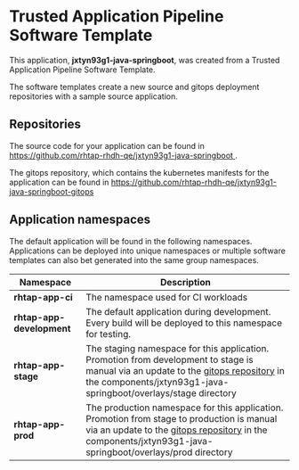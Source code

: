 # Trusted Application Pipeline Software Template

This application, **jxtyn93g1-java-springboot**, was created from a Trusted Application Pipeline Software Template.

The software templates create a new source and gitops deployment repositories with a sample source application. 

## Repositories

The source code for your application can be found in [https://github.com/rhtap-rhdh-qe/jxtyn93g1-java-springboot ](https://github.com/rhtap-rhdh-qe/jxtyn93g1-java-springboot ).
 
The gitops repository, which contains the kubernetes manifests for the application can be found in 
[https://github.com/rhtap-rhdh-qe/jxtyn93g1-java-springboot-gitops ](https://github.com/rhtap-rhdh-qe/jxtyn93g1-java-springboot-gitops ) 

## Application namespaces 

The default application will be found in the following namespaces. Applications can be deployed into unique namespaces or multiple software templates can also bet generated into the same group namespaces.  

|  Namespace   |  Description   |  
| -------- | -------- |
| **rhtap-app-ci** | The namespace used for CI workloads |
| **rhtap-app-development** | The default application during development. Every build will be deployed to this namespace for testing. |
| **rhtap-app-stage** | The staging namespace for this application. Promotion from development to stage is manual via an update to the [gitops repository](https://github.com/rhtap-rhdh-qe/jxtyn93g1-java-springboot-gitops ) in the components/jxtyn93g1-java-springboot/overlays/stage directory |
| **rhtap-app-prod** | The production namespace for this application. Promotion from stage to production is manual via an update to the [gitops repository](https://github.com/rhtap-rhdh-qe/jxtyn93g1-java-springboot-gitops ) in the components/jxtyn93g1-java-springboot/overlays/prod directory |